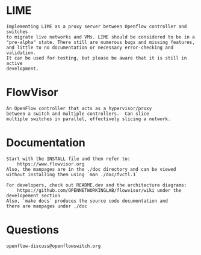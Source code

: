 LIME
====
	Implementing LIME as a proxy server between Openflow controller and switches 
	to migrate live networks and VMs. LIME should be considered to be in a 
	"pre-alpha" state. There still are numerous bugs and missing features,
	and little to no documentation or necessary error-checking and validation.
	It can be used for testing, but please be aware that it is still in active
	development. 

FlowVisor
=========
    An OpenFlow controller that acts as a hypervisor/proxy
    between a switch and multiple controllers.  Can slice
    multiple switches in parallel, effectively slicing a network.

Documentation
=============

    Start with the INSTALL file and then refer to:
        https://www.flowvisor.org
    Also, the manpages are in the ./doc directory and can be viewed
    without installing them using `man ./doc/fvctl.1`

    For developers, check out README.dev and the architecture diagrams:
        https://github.com/OPENNETWORKINGLAB/flowvisor/wiki under the developement section
    Also, `make docs` produces the source code documentation and
    there are manpages under ./doc

Questions
=========

    openflow-discuss@openflowswitch.org



